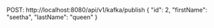 
POST: http://localhost:8080/api/v1/kafka/publish
{
    "id": 2,
    "firstName": "seetha",
    "lastName": "queen"
}